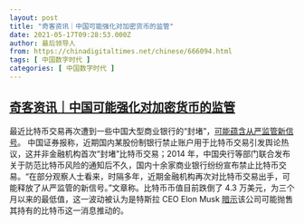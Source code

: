 ```yaml
---
layout: post
title: "奇客资讯｜中国可能强化对加密货币的监管"
date: 2021-05-17T09:28:53.000Z
author: 最后领导人
from: https://chinadigitaltimes.net/chinese/666094.html
tags: [ 中国数字时代 ]
categories: [ 中国数字时代 ]
---
```

<!--1621243733000-->
[奇客资讯｜中国可能强化对加密货币的监管](https://chinadigitaltimes.net/chinese/666094.html)
------

<div>
<p>最近比特币交易再次遭到一些中国大型商业银行的“封堵”，<a href="http://www.cs.com.cn/xwzx/jr/202105/t20210517_6167125.html">可能蕴含从严监管新信号</a>。 中国证券报称，近期国内某股份制银行禁止账户用于比特币交易引发舆论热议，这并非金融机构首次“封堵”比特币交易；2014 年，中国央行等部门联合发布关于防范比特币风险的通知后不久，国内十余家商业银行纷纷宣布禁止比特币交易。“在部分观察人士看来，时隔多年，近期金融机构再次对比特币交易出手，可能释放了从严监管的新信号。”文章称。比特币币值目前跌倒了 4.3 万美元，为三个月以来的最低值，这一波动被认为是特斯拉 CEO Elon Musk <a href="https://www.cnbc.com/2021/05/16/elon-musk-suggests-tesla-is-dumping-bitcoin.html">暗示</a>该公司可能抛售其持有的比特币这一消息推动的。</p>
</div>
